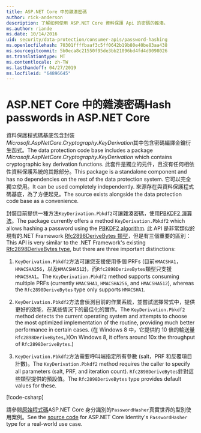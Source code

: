 ```yaml
---
title: ASP.NET Core 中的雜湊密碼
author: rick-anderson
description: 了解如何使用 ASP.NET Core 資料保護 Api 的密碼的雜湊。
ms.author: riande
ms.date: 10/14/2016
uid: security/data-protection/consumer-apis/password-hashing
ms.openlocfilehash: 70301ffffbaaf3c5ff0642b19b80e40be83aa438
ms.sourcegitcommit: 5b0eca8c21550f95de3bb21096bd4fd4d9098026
ms.translationtype: MT
ms.contentlocale: zh-TW
ms.lasthandoff: 04/27/2019
ms.locfileid: "64896645"
---
```

# <a name="hash-passwords-in-aspnet-core"></a><span data-ttu-id="719a7-103">ASP.NET Core 中的雜湊密碼</span><span class="sxs-lookup"><span data-stu-id="719a7-103">Hash passwords in ASP.NET Core</span></span>

<span data-ttu-id="719a7-104">資料保護程式碼基底包含封裝*Microsoft.AspNetCore.Cryptography.KeyDerivation*其中包含密碼編譯金鑰衍生函式。</span><span class="sxs-lookup"><span data-stu-id="719a7-104">The data protection code base includes a package *Microsoft.AspNetCore.Cryptography.KeyDerivation* which contains cryptographic key derivation functions.</span></span> <span data-ttu-id="719a7-105">此套件是獨立的元件，且沒有任何相依性資料保護系統的其餘部分。</span><span class="sxs-lookup"><span data-stu-id="719a7-105">This package is a standalone component and has no dependencies on the rest of the data protection system.</span></span> <span data-ttu-id="719a7-106">它可以完全獨立使用。</span><span class="sxs-lookup"><span data-stu-id="719a7-106">It can be used completely independently.</span></span> <span data-ttu-id="719a7-107">來源存在與資料保護程式碼基底，為了方便起見。</span><span class="sxs-lookup"><span data-stu-id="719a7-107">The source exists alongside the data protection code base as a convenience.</span></span>

<span data-ttu-id="719a7-108">封裝目前提供一種方法`KeyDerivation.Pbkdf2`可讓雜湊密碼，使用[PBKDF2 演算法](https://tools.ietf.org/html/rfc2898#section-5.2)。</span><span class="sxs-lookup"><span data-stu-id="719a7-108">The package currently offers a method `KeyDerivation.Pbkdf2` which allows hashing a password using the [PBKDF2 algorithm](https://tools.ietf.org/html/rfc2898#section-5.2).</span></span> <span data-ttu-id="719a7-109">此 API 是非常類似於現有的.NET Framework [Rfc2898DeriveBytes 類型](/dotnet/api/system.security.cryptography.rfc2898derivebytes)，但是有三個重要的區別：</span><span class="sxs-lookup"><span data-stu-id="719a7-109">This API is very similar to the .NET Framework's existing [Rfc2898DeriveBytes type](/dotnet/api/system.security.cryptography.rfc2898derivebytes), but there are three important distinctions:</span></span>

1. <span data-ttu-id="719a7-110">`KeyDerivation.Pbkdf2`方法可讓您支援使用多個 PRFs (目前`HMACSHA1`， `HMACSHA256`，以及`HMACSHA512`)，而`Rfc2898DeriveBytes`類型只支援`HMACSHA1`。</span><span class="sxs-lookup"><span data-stu-id="719a7-110">The `KeyDerivation.Pbkdf2` method supports consuming multiple PRFs (currently `HMACSHA1`, `HMACSHA256`, and `HMACSHA512`), whereas the `Rfc2898DeriveBytes` type only supports `HMACSHA1`.</span></span>

2. <span data-ttu-id="719a7-111">`KeyDerivation.Pbkdf2`方法會偵測目前的作業系統，並嘗試選擇常式中，提供更好的效能，在某些情況下的最佳化的實作。</span><span class="sxs-lookup"><span data-stu-id="719a7-111">The `KeyDerivation.Pbkdf2` method detects the current operating system and attempts to choose the most optimized implementation of the routine, providing much better performance in certain cases.</span></span> <span data-ttu-id="719a7-112">(在 Windows 8 中，它提供約 10 倍的輸送量`Rfc2898DeriveBytes`。)</span><span class="sxs-lookup"><span data-stu-id="719a7-112">(On Windows 8, it offers around 10x the throughput of `Rfc2898DeriveBytes`.)</span></span>

3. <span data-ttu-id="719a7-113">`KeyDerivation.Pbkdf2`方法需要呼叫端指定所有參數 (salt，PRF 和反覆項目計數)。</span><span class="sxs-lookup"><span data-stu-id="719a7-113">The `KeyDerivation.Pbkdf2` method requires the caller to specify all parameters (salt, PRF, and iteration count).</span></span> <span data-ttu-id="719a7-114">`Rfc2898DeriveBytes`針對這些類型提供的預設值。</span><span class="sxs-lookup"><span data-stu-id="719a7-114">The `Rfc2898DeriveBytes` type provides default values for these.</span></span>

[!code-csharp[](password-hashing/samples/passwordhasher.cs)]

<span data-ttu-id="719a7-115">請參閱[原始程式碼](https://github.com/aspnet/Identity/blob/master/src/Core/PasswordHasher.cs)ASP.NET Core 身分識別的`PasswordHasher`真實世界的型別使用案例。</span><span class="sxs-lookup"><span data-stu-id="719a7-115">See the [source code](https://github.com/aspnet/Identity/blob/master/src/Core/PasswordHasher.cs) for ASP.NET Core Identity's `PasswordHasher` type for a real-world use case.</span></span>

